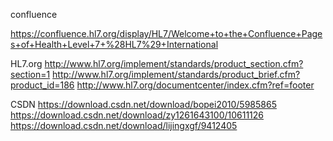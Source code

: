 confluence

https://confluence.hl7.org/display/HL7/Welcome+to+the+Confluence+Pages+of+Health+Level+7+%28HL7%29+International

HL7.org
http://www.hl7.org/implement/standards/product_section.cfm?section=1
http://www.hl7.org/implement/standards/product_brief.cfm?product_id=186
http://www.hl7.org/documentcenter/index.cfm?ref=footer

CSDN
https://download.csdn.net/download/bopei2010/5985865
https://download.csdn.net/download/zy1261643100/10611126
https://download.csdn.net/download/lijingxgf/9412405
